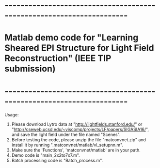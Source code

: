 # ---------------------------------------------------------------------
# Matlab demo code for "Learning Sheared EPI Structure for Light Field Reconstruction" (IEEE TIP submission)
# ---------------------------------------------------------------------

Usage:

1. Please download Lytro data at "http://lightfields.stanford.edu/" or "http://cseweb.ucsd.edu/~viscomp/projects/LF/papers/SIGASIA16/", and save the light field under the file named "Scenes".
2. Before testing the code, please unzip the file "matconvnet.zip" and install it by running ".matconvnet/matlab/vl_setupnn.m".
3. Make sure the 'Functions', 'matconvnet/matlab' are in your path.
4. Demo code is "main_2x2to7x7.m".
5. Batch processing code is "Batch_process.m".
